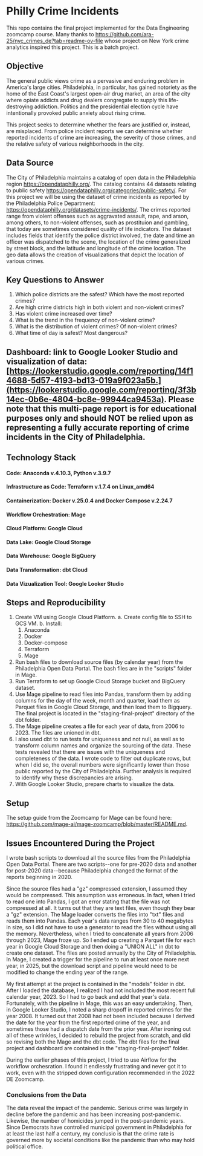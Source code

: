 # Philly Crime Incidents

This repo contains the final project implemented for the Data Engineering zoomcamp course.  Many thanks to https://github.com/ara-25/nyc_crimes_de?tab=readme-ov-file whose project on New York crime analytics inspired this project.  This is a batch project.

## Objective

The general public views crime as a pervasive and enduring problem in America's large cities.  Philadelphia, in particular, has gained notoriety as the home of the East Coast's largest open-air drug market, an area of the city where opiate addicts and drug dealers congregate to supply this life-destroying addiction.  Politics and the presidential election cycle have intentionally provoked public anxiety about rising crime.

This project seeks to determine whether the fears are justified or, instead, are misplaced.  From police incident reports we can determine whether reported incidents of crime are increasing, the severity of those crimes, and the relative safety of various neighborhoods in the city.  

## Data Source

  The City of Philadelphia maintains a catalog of open data in the Philadelphia region https://opendataphilly.org/.  The catalog contains 44 datasets relating to public safety https://opendataphilly.org/categories/public-safety/.  For this project we will be using the dataset of crime incidents as reported by the Philadelphia Police Department:  https://opendataphilly.org/datasets/crime-incidents/.  The crimes reported range from violent offenses such as aggravated assault, rape, and arson, among others, to non-violent offenses, such as prostituion and gambling, that today are sometimes considered quality of life indicators. The dataset includes fields that identify the police district involved, the date and time an officer was dispatched to the scene, the location of the crime generalized by street block, and the latitude and longitude of the crime location.  The geo data allows the creation of visualizations that depict the location of various crimes. 

## Key Questions to Answer

1.  Which police districts are the safest?  Which have the most reported crimes?
2.  Are high crime districts high in both violent and non-violent crimes?
3.  Has violent crime increased over time?
4.  What is the trend in the frequency of non-violent crime?
5.  What is the distribution of violent crimes?  Of non-violent crimes?
6.  What time of day is safest?  Most dangerous?

## Dashboard:  link to Google Looker Studio and visualization of data:  [https://lookerstudio.google.com/reporting/14f14688-5d57-4193-bd13-019a9f023a5b.](https://lookerstudio.google.com/reporting/3f3b14ec-0b6e-4804-bc8e-99944ca9453a).  Please note that this multi-page report is for educational purposes only and should NOT be relied upon as representing a fully accurate reporting of crime incidents in the City of Philadelphia. 


##  Technology Stack
#### Code: Anaconda v.4.10.3, Python v.3.9.7
#### Infrastructure as Code: Terraform v.1.7.4 on Linux_amd64
#### Containerization: Docker v.25.0.4 and Docker Compose v.2.24.7 
#### Workflow Orchestration: Mage
#### Cloud Platform: Google Cloud
#### Data Lake: Google Cloud Storage
#### Data Warehouse: Google BigQuery
#### Data Transformation: dbt Cloud
#### Data Vizualization Tool: Google Looker Studio


## Steps and Reproducibility

1.  Create VM using Google Cloud Platform.
  a.  Create config file to SSH to GCS VM.
  b.  Install:
      1.  Anaconda
      2.  Docker
      3.  Docker-compose
      4.  Terraform
      5.  Mage
2.  Run bash files to download source files (by calendar year) from the Philadelphia Open Data Portal.  The bash files are in the "scripts" folder in Mage.  
3.  Run Terraform to set up Google Cloud Storage bucket and BigQuery dataset.
4.  Use Mage pipeline to read files into Pandas, transform them by adding columns for the day of the week, month and quarter, load them as Parquet files in Google Cloud Storage, and then load them to Bigquery.  The final project is located in the "staging-final-project" directory of the dbt folder.
5.  The Mage pipeline creates a file for each year of data, from 2006 to 2023.  The files are unioned in dbt.
6.  I also used dbt to run tests for uniqueness and not null, as well as to transform column names and organize the sourcing of the data.  These tests revealed that there are issues with the uniqueness and completeness of the data.  I wrote code to filter out duplicate rows, but when I did so, the overall numbers were significantly lower than those public reported by the City of Philadelphia.  Further analysis is required to identify why these discrepancies are arising.
7.  With Google Looker Studio, prepare charts to visualize the data.  


## Setup

The setup guide from the Zoomcamp for Mage can be found here:  https://github.com/mage-ai/mage-zoomcamp/blob/master/README.md.


## Issues Encountered During the Project
  
I wrote bash scriipts to download all the source files from the Philadelphia Open Data Portal.  There are two scripts--one for pre-2020 data and another for post-2020 data--because Philadelphia changed the format of the reports beginning in 2020. 

Since the source files had a "gz" compressed extension, I assumed they would be compressed.  This assumption was erroneous.  In fact, when I tried to read one into Pandas, I got an error stating that the file was not compressed at all.  It turns out that they are text files, even though they bear a "gz" extension.  The Mage loader converts the files into "txt" files and reads them into Pandas.  Each year's data ranges from 30 to 40 megabytes in size, so I did not have to use a generator to read the files without using all the memory.  Nevertheless, when I tried to concatenate all years from 2006 through 2023, Mage froze up.  So I ended up creating a Parquet file for each year in Google Cloud Storage and then doing a "UNION ALL" in dbt to create one dataset.  The files are posted annually by the City of Philadelphia.  In Mage, I created a trigger for the pipeline to run at least once more next year, in 2025, but the download script and pipeline would need to be modified to change the ending year of the range. 
    
My first attempt at the project is contained in the "models" folder in dbt.  After I loaded the database, I realized I had not included the most recent full calendar year, 2023.  So I had to go back and add that year's data.  Fortunately, with the pipeline in Mage, this was an easy undertaking.  Then, in Google Looker Studio, I noted a sharp dropoff in reported crimes for the year 2008.  It turned out that 2008 had not been included because I derived the date for the year from the first reported crime of the year, and sometimes those had a dispatch date from the prior year.  After ironing out all of these wrinkles, I decided to rebuild the project from scratch, and did so revising both the Mage and the dbt code.  The dbt files for the final project and dashboard are contained in the "staging-final-project" folder.

During the earlier phases of this project, I tried to use Airflow for the workflow orchesration.  I found it endlessly frustrating and never got it to work, even with the stripped down configuration recommended in the 2022 DE Zoomcamp.

### Conclusions from the Data

The data reveal the impact of the pandemic.  Serious crime was largely in decline before the pandemic and has been increasing post-pandemic.  Likewise, the number of homicides jumped in the post-pandemic years.  Since Democrats have controlled municipal government in Philadelphia for at least the last half a century, my conclusio is that the crime rate is governed more by societal conditions like the pandemic than who may hold political office.      
